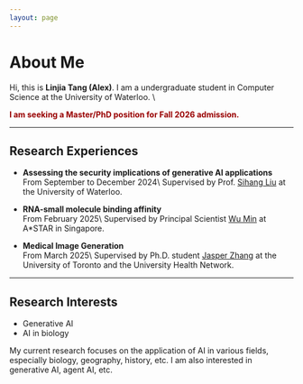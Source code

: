 ```yaml
---
layout: page
---
```


# About Me


Hi, this is **Linjia Tang (Alex)**. I am a undergraduate student in Computer Science at the University of Waterloo. \\

**<font color="#990000">I am seeking a Master/PhD position for Fall 2026 admission.</font>**

---

## Research Experiences

- **Assessing the security implications of generative AI applications**  
  From September to December 2024\\
  Supervised by Prof. [Sihang Liu](https://www.sihangliu.com/) at the University of Waterloo.

- **RNA-small molecule binding affinity**  
  From February 2025\\
  Supervised by Principal Scientist [Wu Min](https://sites.google.com/site/wumincf/) at A*STAR in Singapore.

- **Medical Image Generation**  
  From March 2025\\
  Supervised by Ph.D. student [Jasper Zhang](https://jasperzhang.com/) at the University of Toronto and the University Health Network.

---

## Research Interests

- Generative AI
- AI in biology

My current research focuses on the application of AI in various fields, especially biology, geography, history, etc. I am also interested in generative AI, agent AI, etc.

